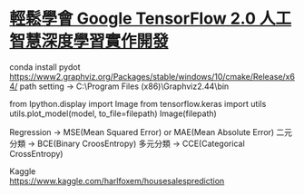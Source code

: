 

# [輕鬆學會 Google TensorFlow 2.0 人工智慧深度學習實作開發](https://github.com/taipeitechmmslab/MMSLAB-TF2)


conda install pydot
https://www2.graphviz.org/Packages/stable/windows/10/cmake/Release/x64/
path setting -> C:\Program Files (x86)\Graphviz2.44\bin

from Ipython.display import Image
from tensorflow.keras import utils
utils.plot_model(model, to_file=filepath)
Image(filepath)


Regression -> MSE(Mean Squared Error) or MAE(Mean Absolute Error)
二元分類 -> BCE(Binary CroosEntropy)
多元分類 -> CCE(Categorical CrossEntropy)


Kaggle  
https://www.kaggle.com/harlfoxem/housesalesprediction


